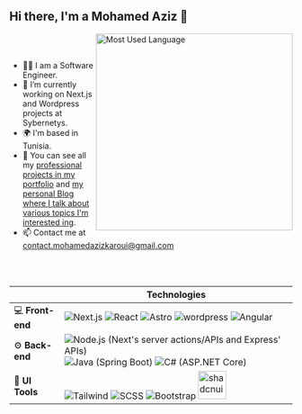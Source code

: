 
## Hi there, I'm a Mohamed Aziz  👋

<img align="right" alt="Most Used Language" width="350"  src="https://github-readme-stats-maiko26.vercel.app/api/top-langs/?username=MAiKo26&langs_count=10&hide=css,scss,html,tex,matlab&layout=compact&theme=transparent&hide_border=true" />

<br/>
<br/>


- 👨‍💻 I am a Software Engineer.
- 🚀 I’m currently working on Next.js and Wordpress projects at Sybernetys.
- 🌍 I'm based in Tunisia.
- 🔭 You can see all my [professional projects in my portfolio](https://portfolio.maiko26.tn/) and [my personal Blog where I talk about various topics I'm interested ing](https://blog.maiko26.tn).
- 📫 Contact me at contact.mohamedazizkaroui@gmail.com

<br/>
<br/>

|        | Technologies                                         |
| -------------- | ---------------------------------------------------- |
| :computer: **Front-end**   | <img src="https://skillicons.dev/icons?i=nextjs" alt="Next.js" title="Next.js" />    <img src="https://skillicons.dev/icons?i=react" alt="React" title="React" /> <img src="https://skillicons.dev/icons?i=astro" alt="Astro" title="Astro" />  <img src="https://skillicons.dev/icons?i=wordpress" alt="wordpress" title="wordpress" /> <img src="https://skillicons.dev/icons?i=angular" alt="Angular" title="Angular" /> <!-- <img src="https://github.com/onemarc/tech-icons/blob/main/icons/htmx-light.svg" width="50" alt="HTMX" title="HTMX" /> --> |
| :gear: **Back-end**    |  <img src="https://skillicons.dev/icons?i=nodejs" alt="Node.js (Next's server actions/APIs and Express' APIs)" title="Node.js (Next's server actions/APIs and Express' APIs)" />   <img src="https://skillicons.dev/icons?i=spring" alt="Java (Spring Boot)" title="Java (Spring Boot)" /> <img src="https://skillicons.dev/icons?i=dotnet" alt="C# (ASP.NET Core)" title="C# (ASP.NET Core)" /> <!-- <img src="https://skillicons.dev/icons?i=go" height="50" alt="Go" title="Go" /> -->   |
| 🎨 **UI Tools**   | <img src="https://skillicons.dev/icons?i=tailwind" alt="Tailwind" title="Tailwind" />   <img src="https://skillicons.dev/icons?i=sass" alt="SCSS" title="SCSS" />  <img src="https://skillicons.dev/icons?i=bootstrap" alt="Bootstrap" title="Bootstrap" />  <img src="https://github.com/onemarc/tech-icons/blob/main/icons/shadcnui.svg" width="50" alt="shadcnui" title="shadcnui" />   |

<!-- | :floppy_disk: **Database**   |  <img src="https://skillicons.dev/icons?i=mysql" alt="MySQL" title="MySQL" />  <img src="https://skillicons.dev/icons?i=postgresql" alt="PostgreSQL" title="PostgreSQL" />   <img src="https://skillicons.dev/icons?i=sqlite" alt="SQLite" title="SQLite" />  <img src="https://skillicons.dev/icons?i=mongodb" alt="MongoDB" title="MongoDB" />  |
| :iphone: **Mobile Dev** |  <img src="https://skillicons.dev/icons?i=androidstudio" alt="Android" title="Android" />  <img src="https://skillicons.dev/icons?i=react" alt="React Native" title="React Native" />    | --> 


  







<!--
**MAiKo26/MAiKo26** is a ✨ _special_ ✨ repository because its `README.md` (this file) appears on your GitHub profile.

Here are some ideas to get you started:



- 🔭 I’m currently working on ...
- 🌱 I’m currently learning ...
- 👯 I’m looking to collaborate on ...
- 🤔 I’m looking for help with ...
- 💬 Ask me about ...
- 📫 How to reach me: ...
- 😄 Pronouns: ...
- ⚡ Fun fact: ...
-->
